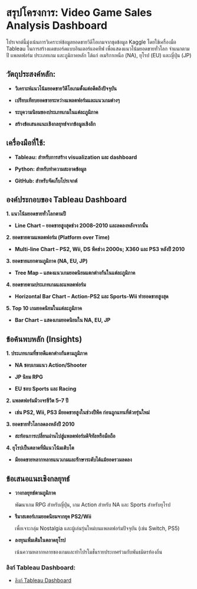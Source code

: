  # สรุปโครงการ: Video Game Sales Analysis Dashboard
 
โปรเจกต์นี้มุ่งเน้นการวิเคราะห์ข้อมูลยอดขายวิดีโอเกมจากชุดข้อมูล Kaggle โดยใช้เครื่องมือ Tableau ในการสร้างแดชบอร์ดแบบอินเตอร์แอคทีฟ เพื่อแสดงแนวโน้มยอดขายทั่วโลก จำแนกตามปี แพลตฟอร์ม ประเภทเกม และภูมิภาคหลัก ได้แก่ อเมริกาเหนือ (NA), ยุโรป (EU) และญี่ปุ่น (JP)

 ## วัตถุประสงค์หลัก:
 
- **วิเคราะห์แนวโน้มยอดขายวิดีโอเกมตั้งแต่อดีตถึงปัจจุบัน**

- **เปรียบเทียบยอดขายระหว่างแพลตฟอร์มและแนวเกมต่างๆ**

- **ระบุความนิยมของประเภทเกมในแต่ละภูมิภาค**

- **สร้างข้อเสนอแนะเชิงกลยุทธ์จากข้อมูลเชิงลึก**

 ## เครื่องมือที่ใช้:
 
- **Tableau: สำหรับการสร้าง visualization และ dashboard**

- **Python: สำหรับทำความสะอาดข้อมูล**

- **GitHub: สำหรับจัดเก็บโปรเจกต์**

## องค์ประกอบของ Tableau Dashboard

**1. แนวโน้มยอดขายทั่วโลกตามปี**

- **Line Chart – ยอดขายสูงสุดช่วง 2008–2010 และลดลงหลังจากนั้น**

**2. ยอดขายตามแพลตฟอร์ม (Platform over Time)**

- **Multi-line Chart – PS2, Wii, DS พีคช่วง 2000s; X360 และ PS3 หลังปี 2010**

**3. ยอดขายแยกตามภูมิภาค (NA, EU, JP)**

- **Tree Map – แสดงแนวเกมยอดนิยมแตกต่างกันในแต่ละภูมิภาค**

**4. ยอดขายตามประเภทเกมและแพลตฟอร์ม**

- **Horizontal Bar Chart – Action-PS2 และ Sports-Wii ทำยอดขายสูงสุด**

**5. Top 10 เกมยอดนิยมในแต่ละภูมิภาค**

- **Bar Chart – แสดงเกมยอดนิยมใน NA, EU, JP**


## ข้อค้นพบหลัก (Insights)

**1. ประเภทเกมที่ขายดีแตกต่างกันตามภูมิภาค**

- **NA ชอบเกมแนว Action/Shooter**

- **JP นิยม RPG**

- **EU ชอบ Sports และ Racing**

**2. แพลตฟอร์มมีวงจรชีวิต 5–7 ปี**

- **เช่น PS2, Wii, PS3 มียอดขายสูงในช่วงปีพีค ก่อนถูกแทนที่ด้วยรุ่นใหม่**

**3. ยอดขายทั่วโลกลดลงหลังปี 2010**

- **สะท้อนการเปลี่ยนผ่านไปสู่แพลตฟอร์มดิจิทัลหรือมือถือ**

**4. ยุโรปเป็นตลาดที่มีแนวโน้มเติบโต**

- **มียอดขายหลากหลายแนวเกมและรักษาระดับได้แม้ยอดรวมลดลง**

## ข้อเสนอแนะเชิงกลยุทธ์

- **วางกลยุทธ์ตามภูมิภาค**
  
  พัฒนาเกม RPG สำหรับญี่ปุ่น, เกม Action สำหรับ NA และ Sports สำหรับยุโรป
  
- **รีมาสเตอร์เกมยอดนิยมจากยุค PS2/Wii**
  
  เพื่อเจาะกลุ่ม Nostalgia และผู้เล่นรุ่นใหม่บนแพลตฟอร์มปัจจุบัน (เช่น Switch, PS5)

- **ลงทุนเพิ่มเติมในตลาดยุโรป**
  
  เน้นความหลากหลายของเกมและทำโปรโมชั่นรายประเทศร่วมกับพันธมิตรท้องถิ่น


 ### ลิงก์ Tableau Dashboard:
 
 - [ลิงก์ Tableau Dashboard](https://public.tableau.com/views/VideoGameSalesDashboard_17477176844180/Dashboard1?:language=th-TH&publish=yes&:sid=&:redirect=auth&:display_count=n&:origin=viz_share_link)
